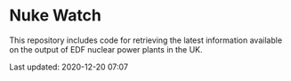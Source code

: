 # Nuke Watch

This repository includes code for retrieving the latest information available on the output of EDF nuclear power plants in the UK.

Last updated: 2020-12-20 07:07